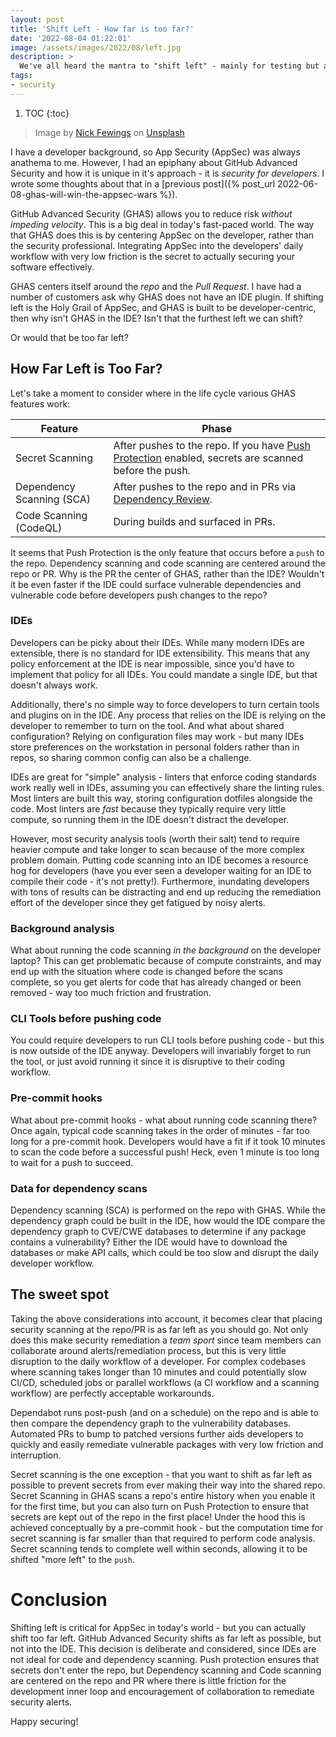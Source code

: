 ```yaml
---
layout: post
title: 'Shift Left - How far is too far?'
date: '2022-08-04 01:22:01'
image: /assets/images/2022/08/left.jpg
description: >
  We've all heard the mantra to "shift left" - mainly for testing but also for security. Security scanning earlier (lefter 😸) in the process makes sense, but can you shift left too far?
tags:
- security
---
```


1. TOC
{:toc}

> Image by [Nick Fewings](https://unsplash.com/@jannerboy62?utm_source=unsplash&utm_medium=referral&utm_content=creditCopyText) on [Unsplash](https://unsplash.com/s/photos/left?utm_source=unsplash&utm_medium=referral&utm_content=creditCopyText)

I have a developer background, so App Security (AppSec) was always anathema to me. However, I had an epiphany about GitHub Advanced Security and how it is unique in it's approach - it is _security for developers_. I wrote some thoughts about that in a [previous post]({% post_url 2022-06-08-ghas-will-win-the-appsec-wars %}).

GitHub Advanced Security (GHAS) allows you to reduce risk _without impeding velocity_. This is a big deal in today's fast-paced world. The way that GHAS does this is by centering AppSec on the developer, rather than the security professional. Integrating AppSec into the developers' daily workflow with very low friction is the secret to actually securing your software effectively.

GHAS centers itself around the _repo_ and the _Pull Request_. I have had a number of customers ask why GHAS does not have an IDE plugin. If shifting left is the Holy Grail of AppSec, and GHAS is built to be developer-centric, then why isn't GHAS in the IDE? Isn't that the furthest left we can shift?

Or would that be too far left?

## How Far Left is Too Far?

Let's take a moment to consider where in the life cycle various GHAS features work:

Feature|Phase
--|--
Secret Scanning|After pushes to the repo. If you have [Push Protection](https://docs.github.com/en/enterprise-cloud@latest/code-security/secret-scanning/protecting-pushes-with-secret-scanning) enabled, secrets are scanned before the push.
Dependency Scanning (SCA)|After pushes to the repo and in PRs via [Dependency Review](https://docs.github.com/en/code-security/supply-chain-security/understanding-your-software-supply-chain/about-dependency-review).
Code Scanning (CodeQL)|During builds and surfaced in PRs.

It seems that Push Protection is the only feature that occurs before a `push` to the repo. Dependency scanning and code scanning are centered around the repo or PR. Why is the PR the center of GHAS, rather than the IDE? Wouldn't it be even faster if the IDE could surface vulnerable dependencies and vulnerable code before developers push changes to the repo?

### IDEs

Developers can be picky about their IDEs. While many modern IDEs are extensible, there is no standard for IDE extensibility. This means that any policy enforcement at the IDE is near impossible, since you'd have to implement that policy for all IDEs. You could mandate a single IDE, but that doesn't always work.

Additionally, there's no simple way to force developers to turn certain tools and plugins on in the IDE. Any process that relies on the IDE is relying on the developer to remember to turn on the tool. And what about shared configuration? Relying on configuration files may work - but many IDEs store preferences on the workstation in personal folders rather than in repos, so sharing common config can also be a challenge.

IDEs are great for "simple" analysis - linters that enforce coding standards work really well in IDEs, assuming you can effectively share the linting rules. Most linters are built this way, storing configuration dotfiles alongside the code. Most linters are _fast_ because they typically require very little compute, so running them in the IDE doesn't distract the developer.

However, most security analysis tools (worth their salt) tend to require heavier compute and take longer to scan because of the more complex problem domain. Putting code scanning into an IDE becomes a resource hog for developers (have you ever seen a developer waiting for an IDE to compile their code - it's not pretty!). Furthermore, inundating developers with tons of results can be distracting and end up reducing the remediation effort of the developer since they get fatigued by noisy alerts.

### Background analysis

What about running the code scanning _in the background_ on the developer laptop? This can get problematic because of compute constraints, and may end up with the situation where code is changed before the scans complete, so you get alerts for code that has already changed or been removed - way too much friction and frustration.

### CLI Tools before pushing code

You could require developers to run CLI tools before pushing code - but this is now outside of the IDE anyway. Developers will invariably forget to run the tool, or just avoid running it since it is disruptive to their coding workflow.

### Pre-commit hooks

What about pre-commit hooks - what about running code scanning there? Once again, typical code scanning takes in the order of minutes - far too long for a pre-commit hook. Developers would have a fit if it took 10 minutes to scan the code before a successful push! Heck, even 1 minute is too long to wait for a 
push to succeed.

### Data for dependency scans

Dependency scanning (SCA) is performed on the repo with GHAS. While the dependency graph could be built in the IDE, how would the IDE compare the dependency graph to CVE/CWE databases to determine if any package contains a vulnerability? Either the IDE would have to download the databases or make API calls, which could be too slow and disrupt the daily developer workflow.

## The sweet spot

Taking the above considerations into account, it becomes clear that placing security scanning at the repo/PR is as far left as you should go. Not only does this make security remediation a _team sport_ since team members can collaborate around alerts/remediation process, but this is very little disruption to the daily workflow of a developer. For complex codebases where scanning takes longer than 10 minutes and could potentially slow CI/CD, scheduled jobs or parallel workflows (a CI workflow and a scanning workflow) are perfectly acceptable workarounds.

Dependabot runs post-push (and on a schedule) on the repo and is able to then compare the dependency graph to the vulnerability databases. Automated PRs to bump to patched versions further aids developers to quickly and easily remediate vulnerable packages with very low friction and interruption.

Secret scanning is the one exception - that you want to shift as far left as possible to prevent secrets from ever making their way into the shared repo. Secret Scanning in GHAS scans a repo's entire history when you enable it for the first time, but you can also turn on Push Protection to ensure that secrets are kept out of the repo in the first place! Under the hood this is achieved conceptually by a pre-commit hook - but the computation time for secret scanning is far smaller than that required to perform code analysis. Secret scanning tends to complete well within seconds, allowing it to be shifted "more left" to the `push`.

# Conclusion

Shifting left is critical for AppSec in today's world - but you can actually shift too far left. GitHub Advanced Security shifts as far left as possible, but not into the IDE. This decision is deliberate and considered, since IDEs are not ideal for code and dependency scanning. Push protection ensures that secrets don't enter the repo, but Dependency scanning and Code scanning are centered on the repo and PR where there is little friction for the development inner loop and encouragement of collaboration to remediate security alerts.

Happy securing!

